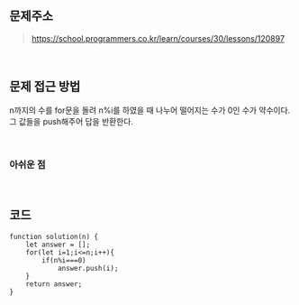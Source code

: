 ## 문제주소
>https://school.programmers.co.kr/learn/courses/30/lessons/120897

</br>

## 문제 접근 방법
n까지의 수를 for문을 돌려 n%i를 하였을 때 나누어 떨어지는 수가 0인 수가 약수이다. 그 값들을 push해주어 답을 반환한다.

</br>

### 아쉬운 점

</br>

## 코드
```
function solution(n) {
    let answer = [];
    for(let i=1;i<=n;i++){
        if(n%i===0)
            answer.push(i);
    }
    return answer;
}
```
